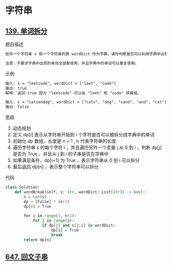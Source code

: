 # 字符串

## [139. 单词拆分](https://leetcode.cn/problems/word-break/)

题目描述

```txt
给你一个字符串 s 和一个字符串列表 wordDict 作为字典。请你判断是否可以利用字典中出现的单词拼接出 s

注意：不要求字典中出现的单词全部都使用，并且字典中的单词可以重复使用。
```

示例

```txt
输入: s = "leetcode", wordDict = ["leet", "code"]
输出: true
解释: 返回 true 因为 "leetcode" 可以由 "leet" 和 "code" 拼接成。

输入: s = "catsandog", wordDict = ["cats", "dog", "sand", "and", "cat"]
输出: false
```

思路

1. 动态规划
2. 定义 dp[i] 表示从字符串开始到 i 个字符是否可以被拆分成字典中的单词
3. 初始化 dp 数组，长度是 n + 1 , n 代表字符串的长度
4. 遍历字符串 s 的每个字符 i ，并且遍历另外一个变量 j 从 0 到 i ，判断 dp[j] 是否为 True ，并且从 j 到 i 的子串是否在字典中
5. 如果满足条件，dp[i+1] 为 True ，表示字符串从 0 到 i 可以拆分
6. 最后返回 dp[n] ，表示整个字符串可以拆分

代码

```py
class Solution:
    def wordBreak(self, s: str, wordDict: List[str]) -> bool:
        n = len(s)
        dp = [False] * (n+1)
        dp[0] = True
        
        for i in range(1, n+1):
            for j in range(i):
                if dp[j] and s[j:i] in wordDict:
                    dp[i] = True
                    break
        return dp[n]
```

## [647. 回文子串](https://leetcode.cn/problems/palindromic-substrings/)
